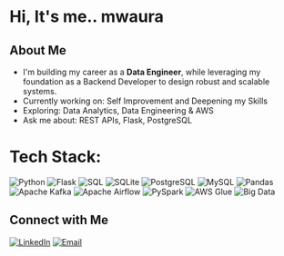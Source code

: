 #  Hi, It's me.. mwaura

## About Me
-  I'm building my career as a **Data Engineer**, while leveraging my foundation as a Backend Developer to design robust and scalable systems.
-  Currently working on: Self Improvement and Deepening my Skills
-  Exploring: Data Analytics, Data Engineering & AWS
-  Ask me about: REST APIs, Flask, PostgreSQL


# Tech Stack:

![Python](https://img.shields.io/badge/Python-D0FFBC?style=for-the-badge&logo=python&logoColor=5C7153&labelColor=D0FFBC) 
![Flask](https://img.shields.io/badge/Flask-D0FFBC?style=for-the-badge&logo=flask&logoColor=5C7153&labelColor=D0FFBC) 
![SQL](https://img.shields.io/badge/SQL-D0FFBC?style=for-the-badge&logo=database&logoColor=5C7153&labelColor=D0FFBC) 
![SQLite](https://img.shields.io/badge/SQLite-D0FFBC?style=for-the-badge&logo=sqlite&logoColor=5C7153&labelColor=D0FFBC) 
![PostgreSQL](https://img.shields.io/badge/PostgreSQL-D0FFBC?style=for-the-badge&logo=postgresql&logoColor=5C7153&labelColor=D0FFBC) 
![MySQL](https://img.shields.io/badge/MySQL-D0FFBC?style=for-the-badge&logo=mysql&logoColor=5C7153&labelColor=D0FFBC) 
![Pandas](https://img.shields.io/badge/Pandas-D0FFBC?style=for-the-badge&logo=pandas&logoColor=5C7153&labelColor=D0FFBC) 
![Apache Kafka](https://img.shields.io/badge/Kafka-D0FFBC?style=for-the-badge&logo=apache-kafka&logoColor=5C7153&labelColor=D0FFBC) 
![Apache Airflow](https://img.shields.io/badge/Airflow-D0FFBC?style=for-the-badge&logo=apache-airflow&logoColor=5C7153&labelColor=D0FFBC) 
![PySpark](https://img.shields.io/badge/PySpark-D0FFBC?style=for-the-badge&logo=apachespark&logoColor=5C7153&labelColor=D0FFBC) 
![AWS Glue](https://img.shields.io/badge/AWS%20Glue-D0FFBC?style=for-the-badge&logo=amazon-aws&logoColor=5C7153&labelColor=D0FFBC) 
![Big Data](https://img.shields.io/badge/Big%20Data-D0FFBC?style=for-the-badge&logo=databricks&logoColor=5C7153&labelColor=D0FFBC)





## Connect with Me

[![LinkedIn](https://img.shields.io/badge/LinkedIn-0A66C2?style=for-the-badge&logo=linkedin&logoColor=white)](https://www.linkedin.com/in/mwaura-mwangi-57805382/) 
[![Email](https://img.shields.io/badge/Gmail-D14836?style=for-the-badge&logo=gmail&logoColor=white)](mailto:dev.mwauramwangi@gmail.com)
